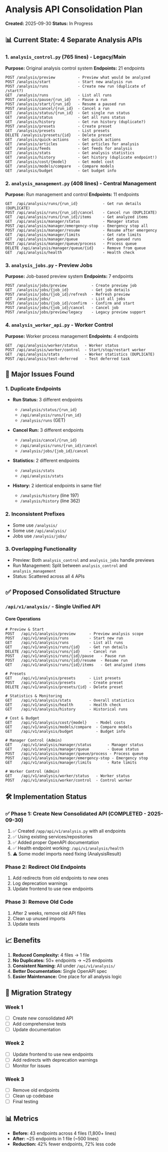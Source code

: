 # Analysis API Consolidation Plan

**Created:** 2025-09-30
**Status:** In Progress

## 📊 Current State: 4 Separate Analysis APIs

### 1. `analysis_control.py` (765 lines) - Legacy/Main
**Purpose:** Original analysis control system
**Endpoints:** 21 endpoints
```
POST /analysis/preview          - Preview what would be analyzed
POST /analysis/start            - Start new analysis run
POST /analysis/runs             - Create new run (duplicate of /start?)
GET  /analysis/runs             - List all runs
POST /analysis/pause/{run_id}   - Pause a run
POST /analysis/start/{run_id}   - Resume a paused run
POST /analysis/cancel/{run_id}  - Cancel a run
GET  /analysis/status/{run_id}  - Get single run status
GET  /analysis/status           - Get all runs status
GET  /analysis/history          - Get run history (duplicate?)
POST /analysis/presets          - Create preset
GET  /analysis/presets          - List presets
DELETE /analysis/presets/{id}   - Delete preset
GET  /analysis/quick-actions    - Get quick actions
GET  /analysis/articles         - Get articles for analysis
GET  /analysis/feeds            - Get feeds for analysis
GET  /analysis/stats            - Get analysis statistics
GET  /analysis/history          - Get history (duplicate endpoint!)
GET  /analysis/cost/{model}     - Get model cost
GET  /analysis/models/compare   - Compare models
GET  /analysis/budget           - Get budget info
```

### 2. `analysis_management.py` (408 lines) - Central Management
**Purpose:** Run management and control
**Endpoints:** 11 endpoints
```
GET  /api/analysis/runs/{run_id}           - Get run details (DUPLICATE)
POST /api/analysis/runs/{run_id}/cancel    - Cancel run (DUPLICATE)
GET  /api/analysis/runs/{run_id}/items     - Get analyzed items
GET  /api/analysis/manager/status          - Manager status
POST /api/analysis/manager/emergency-stop  - Emergency stop all
POST /api/analysis/manager/resume          - Resume after emergency
GET  /api/analysis/manager/limits          - Get rate limits
GET  /api/analysis/manager/queue           - Get queued runs
POST /api/analysis/manager/queue/process   - Process queue
DELETE /api/analysis/manager/queue/{id}    - Remove from queue
GET  /api/analysis/health                  - Health check
```

### 3. `analysis_jobs.py` - Preview Jobs
**Purpose:** Job-based preview system
**Endpoints:** 7 endpoints
```
POST /analysis/jobs/preview           - Create preview job
GET  /analysis/jobs/{job_id}          - Get job details
POST /analysis/jobs/{job_id}/refresh  - Refresh preview
GET  /analysis/jobs/                  - List all jobs
POST /analysis/jobs/{job_id}/confirm  - Confirm and start
POST /analysis/jobs/{job_id}/cancel   - Cancel job
POST /analysis/jobs/preview/legacy    - Legacy preview support
```

### 4. `analysis_worker_api.py` - Worker Control
**Purpose:** Worker process management
**Endpoints:** 4 endpoints
```
GET  /api/analysis/worker/status   - Worker status
POST /api/analysis/worker/control  - Start/stop/restart worker
GET  /api/analysis/stats           - Worker statistics (DUPLICATE)
POST /api/analysis/test-deferred   - Test deferred task
```

## 🔴 Major Issues Found

### 1. Duplicate Endpoints
- **Run Status:** 3 different endpoints
  - `/analysis/status/{run_id}`
  - `/api/analysis/runs/{run_id}`
  - `/analysis/runs` (GET)

- **Cancel Run:** 3 different endpoints
  - `/analysis/cancel/{run_id}`
  - `/api/analysis/runs/{run_id}/cancel`
  - `/analysis/jobs/{job_id}/cancel`

- **Statistics:** 2 different endpoints
  - `/analysis/stats`
  - `/api/analysis/stats`

- **History:** 2 identical endpoints in same file!
  - `/analysis/history` (line 197)
  - `/analysis/history` (line 362)

### 2. Inconsistent Prefixes
- Some use `/analysis/`
- Some use `/api/analysis/`
- Jobs use `/analysis/jobs/`

### 3. Overlapping Functionality
- Preview: Both `analysis_control` and `analysis_jobs` handle previews
- Run Management: Split between `analysis_control` and `analysis_management`
- Status: Scattered across all 4 APIs

## ✅ Proposed Consolidated Structure

### `/api/v1/analysis/` - Single Unified API

#### Core Operations
```
# Preview & Start
POST   /api/v1/analysis/preview      - Preview analysis scope
POST   /api/v1/analysis/runs         - Start new run
GET    /api/v1/analysis/runs         - List all runs
GET    /api/v1/analysis/runs/{id}    - Get run details
DELETE /api/v1/analysis/runs/{id}    - Cancel run
POST   /api/v1/analysis/runs/{id}/pause   - Pause run
POST   /api/v1/analysis/runs/{id}/resume  - Resume run
GET    /api/v1/analysis/runs/{id}/items   - Get analyzed items

# Presets
GET    /api/v1/analysis/presets      - List presets
POST   /api/v1/analysis/presets      - Create preset
DELETE /api/v1/analysis/presets/{id} - Delete preset

# Statistics & Monitoring
GET    /api/v1/analysis/stats        - Overall statistics
GET    /api/v1/analysis/health       - Health check
GET    /api/v1/analysis/history      - Historical runs

# Cost & Budget
GET    /api/v1/analysis/cost/{model}    - Model costs
GET    /api/v1/analysis/models/compare  - Compare models
GET    /api/v1/analysis/budget          - Budget info

# Manager Control (Admin)
GET    /api/v1/analysis/manager/status       - Manager status
GET    /api/v1/analysis/manager/queue        - Queue status
POST   /api/v1/analysis/manager/queue/process - Process queue
POST   /api/v1/analysis/manager/emergency-stop - Emergency stop
GET    /api/v1/analysis/manager/limits       - Rate limits

# Worker Control (Admin)
GET    /api/v1/analysis/worker/status   - Worker status
POST   /api/v1/analysis/worker/control  - Control worker
```

## 🛠️ Implementation Status

### ✅ Phase 1: Create New Consolidated API (COMPLETED - 2025-09-30)
1. ✅ Created `/app/api/v1/analysis.py` with all endpoints
2. ✅ Using existing services/repositories
3. ✅ Added proper OpenAPI documentation
4. ✅ Health endpoint working: `/api/v1/analysis/health`
5. ⚠️ Some model imports need fixing (AnalysisResult)

### Phase 2: Redirect Old Endpoints
1. Add redirects from old endpoints to new ones
2. Log deprecation warnings
3. Update frontend to use new endpoints

### Phase 3: Remove Old Code
1. After 2 weeks, remove old API files
2. Clean up unused imports
3. Update tests

## 📈 Benefits

1. **Reduced Complexity:** 4 files → 1 file
2. **No Duplicates:** 50+ endpoints → ~25 endpoints
3. **Consistent Naming:** All under `/api/v1/analysis/`
4. **Better Documentation:** Single OpenAPI spec
5. **Easier Maintenance:** One place for all analysis logic

## 🔄 Migration Strategy

### Week 1
- [ ] Create new consolidated API
- [ ] Add comprehensive tests
- [ ] Update documentation

### Week 2
- [ ] Update frontend to use new endpoints
- [ ] Add redirects with deprecation warnings
- [ ] Monitor for issues

### Week 3
- [ ] Remove old endpoints
- [ ] Clean up codebase
- [ ] Final testing

## 📊 Metrics

- **Before:** 43 endpoints across 4 files (1,800+ lines)
- **After:** ~25 endpoints in 1 file (~500 lines)
- **Reduction:** 42% fewer endpoints, 72% less code